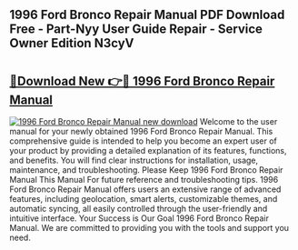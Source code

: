 ## 1996 Ford Bronco Repair Manual PDF Download Free - Part-Nyy User Guide Repair - Service Owner Edition N3cyV

# <h2><a href="http://bc20380.oget.top/?id=1996+Ford+Bronco+Repair+Manual">🔗Download New 👉🔴 1996 Ford Bronco Repair Manual</a></h2>

[![1996 Ford Bronco Repair Manual new download](https://i.imgur.com/5g1atiW.png)](http://bc20380.oget.top/?id=1996+Ford+Bronco+Repair+Manual)
Welcome to the user manual for your newly obtained 1996 Ford Bronco Repair Manual. This comprehensive guide is intended to help you become an expert user of your product by providing a detailed explanation of its features, functions, and benefits. You will find clear instructions for installation, usage, maintenance, and troubleshooting. Please Keep 1996 Ford Bronco Repair Manual This Manual For future reference and troubleshooting tips. 1996 Ford Bronco Repair Manual offers users an extensive range of advanced features, including geolocation, smart alerts, customizable themes, and automatic syncing, all easily controlled through the user-friendly and intuitive interface. Your Success is Our Goal 1996 Ford Bronco Repair Manual. We are committed to providing you with the tools and support you need.
